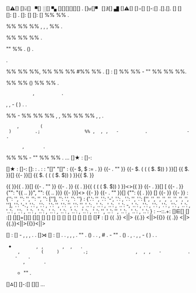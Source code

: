 []⚠[] []⍌[] ▘[] ░[] ▚ [][][][][][] . []⊎[]▝ []∄[] ▟ []⚠[]
[]⍆[]    []-:[] .[].[]. 
[] []  
[]: [] .
[]: [] 
[]: []
%%   %%    .
%%  %%    %% , , , %% .
 %% %%  %% .
 "" %%  .
()    .
   .
%% %% %%, %%   %% %%  #%% %%  .
[] : []
   %%  %%  -  ""  %% %%  %%.
%% %%     () %% %%  .
              ,          .
   ,                      ,     - (   ) .
                 .
%% -   %%   %% %%      , , %% %%    %% ,  ,   .
        ,        (     )         .;                 %% ,  , ,   -          .               -    .
          ,       .
 %%   %% -  ""  %% %% .
   ... 
[]★  : []-:
 
 
 
 
 
 
  
 
   

[]★  : []-: []:  : . : 
:                            "[]"
                           "[]"
: {{-  $, $ := . }}
{{-   . "" }}
{{-   $. ( ( ( $. $)) ) }}[] {{ $. }}[]
{{-  }}[] {{   $. ( ( ( $. $)) ) }}{{ $. }}

{{  }}{{ . }}[]
{{-    . "" }}
{{-  . }} {{ . }}{{   ( ( ( $. $)) ) }}<>{{  }}
{{-   . }}[] [
{{-  . }}{"": "{{ .. }}", "": {{ .. }}}
{{-  }}]<>
{{-  }}
{{-    . "" }}[] {"": {{ . }}} []
{{-  }}
{{-  }}
: {'': '', '': '', '': '', '': [''], '': '.', '': ''}
: {'.': '', '.': '-', '.': , '.': '', '.': ['', '', '', '', '', '', '', '', ''], '.': '-.', '.': , '.': , '.': '', '.': '', '.': '', '..': , '..': , '..': , '..': -, '..': , '.': , '.': , '.': , '.': , '..': , '..': , '.': , '..': , '..': , '..': , '..': , '..': , '..': , '..': '', '..': '', '..': , '..': , '..': }
: --::.+:
[]⋿[] [] :[] [][]=[][] []( )[][]
 []([]₫⋈[]) [] [] [] [] [] [] [] [] [] [] 
[]₮  :
[] 
        {{ .}} <||>
        {{.}} <||>{{}}
        {{ .}} <||>
        {{.}}<||>{{}}<||>
        
[] :
[]  -  ,  ,                  ,    .                              .
[]⋊ [] []( ╳-,  ):
[]       .
     .
       , , ,  .
 ""   .
()    .
   .
  ,       #   .
       -  ""     .
      ()    .
              ,          .
   ,                      ,     - (   ) .
                 .
 -             , ,       ,  ,   .
        ,        (     )         .;                  ,  , ,   -          .               -    .
          ,       .
     -  ""    .

[]⁂[] []-:[] [][] ... 